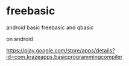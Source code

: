 # freebasic
android basic freebasic and qbasic 



on android 


https://play.google.com/store/apps/details?id=com.krazeapps.basicprogrammingcompiler
